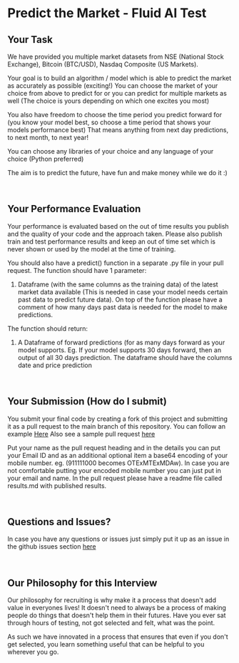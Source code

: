 # Predict the Market - Fluid AI Test

## Your Task

We have provided you multiple market datasets from NSE (National Stock Exchange), Bitcoin (BTC/USD), Nasdaq Composite (US Markets).

Your goal is to build an algorithm / model which is able to predict the market as accurately as possible (exciting!)
You can choose the market of your choice from above to predict for or you can predict for multiple markets as well (The choice is yours depending on which one excites you most)

You also have freedom to choose the time period you predict forward for (you know your model best, so choose a time period that shows your models performance best)
That means anything from next day predictions, to next month, to next year!

You can choose any libraries of your choice and any language of your choice (Python preferred) 

The aim is to predict the future, have fun and make money while we do it :)

<br />

## Your Performance Evaluation 

Your performance is evaluated based on the out of time results you publish and the quality of your code and the approach taken. Please also publish train and test performance results and keep an out of time set which is never shown or used by the model at the time of training. 

You should also have a predict() function in a separate .py file in your pull request. 
The function should have 1 parameter:
1) Dataframe (with the same columns as the training data) of the latest market data available (This is needed in case your model needs certain past data to predict future data). On top of the function please have a comment of how many days past data is needed for the model to make predictions.

The function should return:
1) A Dataframe of forward predictions (for as many days forward as your model supports. Eg. If your model supports 30 days forward, then an output of all 30 days prediction. The dataframe should have the columns date and price prediction

<br />

## Your Submission (How do I submit)

You submit your final code by creating a fork of this project and submitting it as a pull request to the main branch of this repository. You can follow an example [Here](https://jarv.is/notes/how-to-pull-request-fork-github/)
Also see a sample pull request [here](https://github.com/Fluid-AI/marketprophecy/pull/2)

Put your name as the pull request heading and in the details you can put your Email ID and as an additional optional item a base64 encoding of your mobile number. eg. (911111000 becomes OTExMTExMDAw). In case you are not comfortable putting your encoded mobile number you can just put in your email and name. 
In the pull request please have a readme file called results.md with published results. 

<br />

## Questions and Issues?

In case you have any questions or issues just simply put it up as an issue in the github issues section [here](https://github.com/Fluid-AI/marketprophecy/issues)

<br />

## Our Philosophy for this Interview 
Our philosophy for recruiting is why make it a process that doesn't add value in everyones lives! 
It doesn't need to always be a process of making people do things that doesn't help them in their futures.
Have you ever sat through hours of testing, not got selected and felt, what was the point. 

As such we have innovated in a process that ensures that even if you don't get selected, you learn something useful that can be helpful to you wherever you go. 



